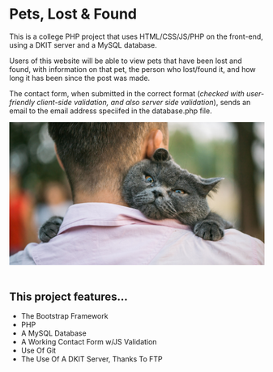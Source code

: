 # Pets, Lost & Found
This is a college PHP project that uses HTML/CSS/JS/PHP on the front-end, using a DKIT server and a MySQL database.

Users of this website will be able to view pets that have been lost and found, with information on that pet, the person who lost/found it, and how long it has been since the post was made.

The contact form, when submitted in the correct format (*checked with user-friendly client-side validation, and also server side validation*), sends an email to the email address speciifed in the database.php file.

![alt text](imagesuploadedf/CarouselA.jpg)
<br><br>
## This project features...
- The Bootstrap Framework
- PHP
- A MySQL Database
- A Working Contact Form w/JS Validation
- Use Of Git
- The Use Of A DKIT Server, Thanks To FTP